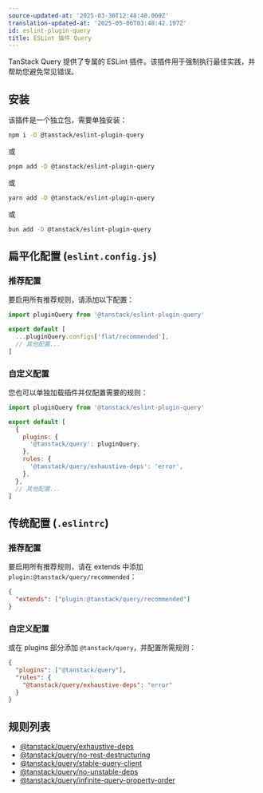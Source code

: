 ```yaml
---
source-updated-at: '2025-03-30T12:48:40.000Z'
translation-updated-at: '2025-05-06T03:48:42.197Z'
id: eslint-plugin-query
title: ESLint 插件 Query
---
```


TanStack Query 提供了专属的 ESLint 插件。该插件用于强制执行最佳实践，并帮助您避免常见错误。

## 安装

该插件是一个独立包，需要单独安装：

```bash
npm i -D @tanstack/eslint-plugin-query
```

或

```bash
pnpm add -D @tanstack/eslint-plugin-query
```

或

```bash
yarn add -D @tanstack/eslint-plugin-query
```

或

```bash
bun add -D @tanstack/eslint-plugin-query
```

## 扁平化配置 (`eslint.config.js`)

### 推荐配置

要启用所有推荐规则，请添加以下配置：

```js
import pluginQuery from '@tanstack/eslint-plugin-query'

export default [
  ...pluginQuery.configs['flat/recommended'],
  // 其他配置...
]
```

### 自定义配置

您也可以单独加载插件并仅配置需要的规则：

```js
import pluginQuery from '@tanstack/eslint-plugin-query'

export default [
  {
    plugins: {
      '@tanstack/query': pluginQuery,
    },
    rules: {
      '@tanstack/query/exhaustive-deps': 'error',
    },
  },
  // 其他配置...
]
```

## 传统配置 (`.eslintrc`)

### 推荐配置

要启用所有推荐规则，请在 extends 中添加 `plugin:@tanstack/query/recommended`：

```json
{
  "extends": ["plugin:@tanstack/query/recommended"]
}
```

### 自定义配置

或在 plugins 部分添加 `@tanstack/query`，并配置所需规则：

```json
{
  "plugins": ["@tanstack/query"],
  "rules": {
    "@tanstack/query/exhaustive-deps": "error"
  }
}
```

## 规则列表

- [@tanstack/query/exhaustive-deps](./exhaustive-deps.md)
- [@tanstack/query/no-rest-destructuring](./no-rest-destructuring.md)
- [@tanstack/query/stable-query-client](./stable-query-client.md)
- [@tanstack/query/no-unstable-deps](./no-unstable-deps.md)
- [@tanstack/query/infinite-query-property-order](./infinite-query-property-order.md)

